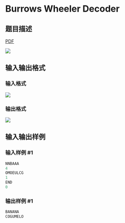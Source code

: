 # Burrows Wheeler Decoder

## 题目描述

[problemUrl]: https://uva.onlinejudge.org/index.php?option=com_onlinejudge&Itemid=8&category=9&page=show_problem&problem=682

[PDF](https://uva.onlinejudge.org/external/7/p741.pdf)

![](https://cdn.luogu.com.cn/upload/vjudge_pic/UVA741/73a3c975ac6d86fc89bc0a767b31cb13116b80e5.png)

## 输入输出格式

### 输入格式

![](https://cdn.luogu.com.cn/upload/vjudge_pic/UVA741/76fb6a77e370c9482581e2008badf2b1c3c952b7.png)

### 输出格式

![](https://cdn.luogu.com.cn/upload/vjudge_pic/UVA741/196afc2bbff096c36606234b0560ca52e9ab5774.png)

## 输入输出样例

### 输入样例 #1

```cpp
NNBAAA
4
OMOEULCG
1
END
0
```


### 输出样例 #1

```cpp
BANANA
COGUMELO
```


